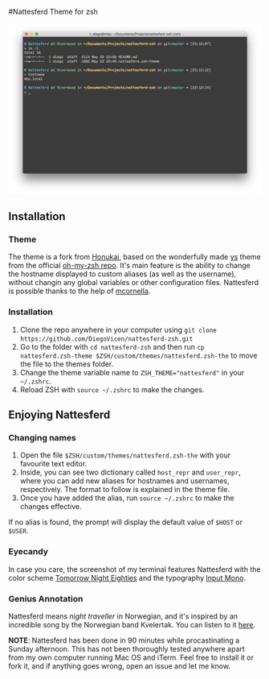 #Nattesferd Theme for zsh 

![](https://raw.githubusercontent.com/diegovicen/nattesferd-zsh/master/nattesferd.png)

## Installation

### Theme

The theme is a fork from [Honukai](https://github.com/oskarkrawczyk/honukai-iterm-zsh), based on the wonderfully made [ys](https://github.com/robbyrussell/oh-my-zsh/blob/master/themes/ys.zsh-theme) theme from the official [oh-my-zsh repo](https://github.com/robbyrussell/oh-my-zsh). It's main feature is the ability to change the hostname displayed to custom aliases (as well as the username), without changin any global variables or other configuration files. Nattesferd is possible thanks to the help of [mcornella](https://github.com/mcornella).

### Installation

1. Clone the repo anywhere in your computer using `git clone https://github.com/DiegoVicen/nattesferd-zsh.git`
2. Go to the folder with `cd nattesferd-zsh` and then run `cp nattesferd.zsh-theme $ZSH/custom/themes/nattesferd.zsh-the` to move the file to the themes folder.
3. Change the theme variable name to `ZSH_THEME="nattesferd"` in your `~/.zshrc`.
4. Reload ZSH with `source ~/.zshrc` to make the changes.

## Enjoying Nattesferd

### Changing names

1. Open the file `$ZSH/custom/themes/nattesferd.zsh-the` with your favourite text editor.
2. Inside, you can see two dictionary called `host_repr` and `user_repr`, where you can add new aliases for hostnames and usernames, respectively. The format to follow is explained in the theme file.
3. Once you have added the alias, run `source ~/.zshrc` to make the changes effective.

If no alias is found, the prompt will display the default value of `$HOST` or `$USER`.

### Eyecandy

In case you care, the screenshot of my terminal features Nattesferd with the color scheme [Tomorrow Night Eighties](https://github.com/chriskempson/tomorrow-theme/blob/master/iTerm2/Tomorrow%20Night%20Eighties.itermcolors) and the typography [Input Mono](http://input.fontbureau.com).

### Genius Annotation

Nattesferd means *night traveller* in Norwegian, and it's inspired by an incredible song by the Norwegian band Kvelertak. You can listen to it [here](https://www.youtube.com/watch?v=I189nD_yeQs).

**NOTE**: Nattesferd has been done in 90 minutes while procastinating a Sunday afternoon. This has not been thoroughly tested anywhere apart from my own computer running Mac OS and iTerm. Feel free to install it or fork it, and if anything goes wrong, open an issue and let me know.


